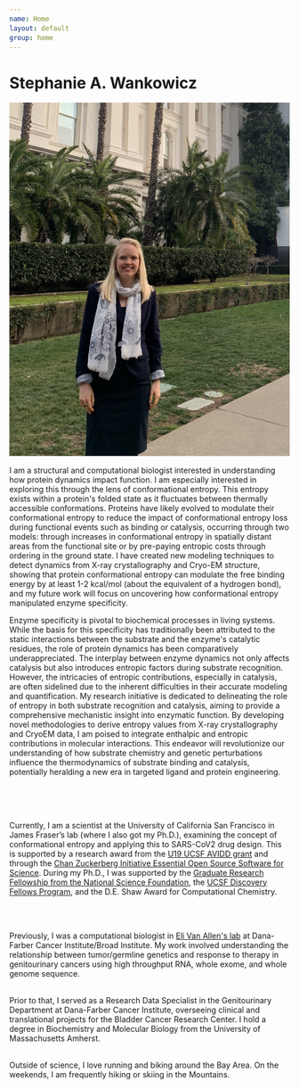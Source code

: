 ```yaml
---
name: Home
layout: default
group: home
---
```



<h1 class="text-center">Stephanie A. Wankowicz</h1>

<img src="/static/img/banner_statehouse.jpg" class="img-responsive center-block" alt="Advocating for Science Research at the California Statehouse, January 2020"/>

<p class="lead text-justify">
I am a structural and computational biologist interested in understanding how protein dynamics impact function. I am especially interested in exploring this through the lens of conformational entropy. This entropy exists within a protein's folded state as it fluctuates between thermally accessible conformations. Proteins have likely evolved to modulate their conformational entropy to reduce the impact of conformational entropy loss during functional events such as binding or catalysis, occurring through two models: through increases in conformational entropy in spatially distant areas from the functional site or by pre-paying entropic costs through ordering in the ground state. I have created new modeling techniques to detect dynamics from X-ray crystallography and Cryo-EM structure, showing that protein conformational entropy can modulate the free binding energy by at least 1-2 kcal/mol (about the equivalent of a hydrogen bond), and my future work will focus on uncovering how conformational entropy manipulated enzyme specificity.
<br>

Enzyme specificity is pivotal to biochemical processes in living systems. While the basis for this specificity has traditionally been attributed to the static interactions between the substrate and the enzyme's catalytic residues, the role of protein dynamics has been comparatively underappreciated. The interplay between enzyme dynamics not only affects catalysis but also introduces entropic factors during substrate recognition. However, the intricacies of entropic contributions, especially in catalysis, are often sidelined due to the inherent difficulties in their accurate modeling and quantification. My research initiative is dedicated to delineating the role of entropy in both substrate recognition and catalysis, aiming to provide a comprehensive mechanistic insight into enzymatic function. By developing novel methodologies to derive entropy values from X-ray crystallography and CryoEM data, I am poised to integrate enthalpic and entropic contributions in molecular interactions. This endeavor will revolutionize our understanding of how substrate chemistry and genetic perturbations influence the thermodynamics of substrate binding and catalysis, potentially heralding a new era in targeted ligand and protein engineering.
<br>
<br>


<br>
<br>

Currently, I am a scientist at the University of California San Francisco in James Fraser’s lab (where I also got my Ph.D.), examining the concept of conformational entropy and applying this to SARS-CoV2 drug design. This is supported by a research award from the [U19 UCSF AVIDD grant](https://qbi.ucsf.edu/qcrgAViDD) and through the [Chan Zuckerberg Initiative Essential Open Source Software for Science](https://chanzuckerberg.com/eoss/proposals/integrating-the-software-toolkit-for-protein-structure-modeling/). During my Ph.D., I was supported by the [Graduate Research Fellowship from the National Science Foundation](https://www.nsfgrfp.org/), the [UCSF Discovery Fellows Program](https://graduate.ucsf.edu/discovery-fellows-program), and the D.E. Shaw Award for Computational Chemistry.

<br>
<br>

Previously, I was a computational biologist in [Eli Van Allen's lab](https://vanallenlab.dana-farber.org/) at Dana-Farber Cancer Institute/Broad Institute. My work involved understanding the relationship between tumor/germline genetics and response to therapy in genitourinary cancers using high throughput RNA, whole exome, and whole genome sequence. 

<br>
Prior to that, I served as a Research Data Specialist in the Genitourinary Department at Dana-Farber Cancer Institute, overseeing clinical and translational projects for the Bladder Cancer Research Center. I hold a degree in Biochemistry and Molecular Biology from the University of Massachusetts Amherst.
<br>
<br>

Outside of science, I love running and biking around the Bay Area. On the weekends, I am frequently hiking or skiing in the Mountains.  
</p>
